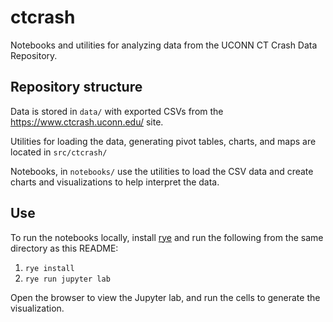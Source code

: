 # ctcrash

Notebooks and utilities for analyzing data from the UCONN CT Crash Data Repository.

## Repository structure

Data is stored in `data/` with exported CSVs from the https://www.ctcrash.uconn.edu/ site.

Utilities for loading the data, generating pivot tables, charts, and maps are located in `src/ctcrash/`

Notebooks, in `notebooks/` use the utilities to load the CSV data and create charts and visualizations to help interpret the data.

## Use

To run the notebooks locally, install [rye](https://rye.astral.sh/) and run the following from the same directory as this README:
1. `rye install`
2. `rye run jupyter lab`

Open the browser to view the Jupyter lab, and run the cells to generate the visualization.
